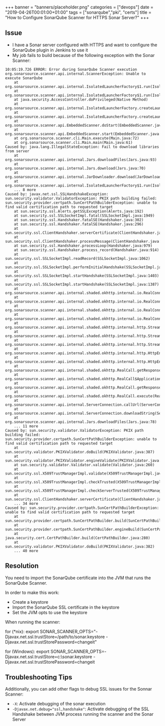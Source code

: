 +++
banner = "banners/placeholder.png"
categories = ["devops"]
date = "2019-04-26T00:01:00+01:00"
tags = ["sonarqube","pki", "certs"]
title = "How to Configure SonarQube Scanner for HTTPS Sonar Server?"
+++

## Issue
* I have a Sonar server configured with HTTPS and want to configure the SonarQube plugin in Jenkins to use it
* My job fails to build because of the following exception with the Sonar Scanner:

```
10:05:19.726 ERROR: Error during SonarQube Scanner execution
org.sonarsource.scanner.api.internal.ScannerException: Unable to execute SonarQube
	at org.sonarsource.scanner.api.internal.IsolatedLauncherFactory$1.run(IsolatedLauncherFactory.java:84)
	at org.sonarsource.scanner.api.internal.IsolatedLauncherFactory$1.run(IsolatedLauncherFactory.java:71)
	at java.security.AccessController.doPrivileged(Native Method)
	at org.sonarsource.scanner.api.internal.IsolatedLauncherFactory.createLauncher(IsolatedLauncherFactory.java:71)
	at org.sonarsource.scanner.api.internal.IsolatedLauncherFactory.createLauncher(IsolatedLauncherFactory.java:67)
	at org.sonarsource.scanner.api.EmbeddedScanner.doStart(EmbeddedScanner.java:218)
	at org.sonarsource.scanner.api.EmbeddedScanner.start(EmbeddedScanner.java:156)
	at org.sonarsource.scanner.cli.Main.execute(Main.java:72)
	at org.sonarsource.scanner.cli.Main.main(Main.java:61)
Caused by: java.lang.IllegalStateException: Fail to download libraries from server
	at org.sonarsource.scanner.api.internal.Jars.downloadFiles(Jars.java:93)
	at org.sonarsource.scanner.api.internal.Jars.download(Jars.java:70)
	at org.sonarsource.scanner.api.internal.JarDownloader.download(JarDownloader.java:39)
	at org.sonarsource.scanner.api.internal.IsolatedLauncherFactory$1.run(IsolatedLauncherFactory.java:75)
	... 8 more
Caused by: javax.net.ssl.SSLHandshakeException: sun.security.validator.ValidatorException: PKIX path building failed: sun.security.provider.certpath.SunCertPathBuilderException: unable to find valid certification path to requested target
	at sun.security.ssl.Alerts.getSSLException(Alerts.java:192)
	at sun.security.ssl.SSLSocketImpl.fatal(SSLSocketImpl.java:1949)
	at sun.security.ssl.Handshaker.fatalSE(Handshaker.java:302)
	at sun.security.ssl.Handshaker.fatalSE(Handshaker.java:296)
	at sun.security.ssl.ClientHandshaker.serverCertificate(ClientHandshaker.java:1509)
	at sun.security.ssl.ClientHandshaker.processMessage(ClientHandshaker.java:216)
	at sun.security.ssl.Handshaker.processLoop(Handshaker.java:979)
	at sun.security.ssl.Handshaker.process_record(Handshaker.java:914)
	at sun.security.ssl.SSLSocketImpl.readRecord(SSLSocketImpl.java:1062)
	at sun.security.ssl.SSLSocketImpl.performInitialHandshake(SSLSocketImpl.java:1375)
	at sun.security.ssl.SSLSocketImpl.startHandshake(SSLSocketImpl.java:1403)
	at sun.security.ssl.SSLSocketImpl.startHandshake(SSLSocketImpl.java:1387)
	at org.sonarsource.scanner.api.internal.shaded.okhttp.internal.io.RealConnection.connectTls(RealConnection.java:239)
	at org.sonarsource.scanner.api.internal.shaded.okhttp.internal.io.RealConnection.establishProtocol(RealConnection.java:196)
	at org.sonarsource.scanner.api.internal.shaded.okhttp.internal.io.RealConnection.buildConnection(RealConnection.java:171)
	at org.sonarsource.scanner.api.internal.shaded.okhttp.internal.io.RealConnection.connect(RealConnection.java:111)
	at org.sonarsource.scanner.api.internal.shaded.okhttp.internal.http.StreamAllocation.findConnection(StreamAllocation.java:187)
	at org.sonarsource.scanner.api.internal.shaded.okhttp.internal.http.StreamAllocation.findHealthyConnection(StreamAllocation.java:123)
	at org.sonarsource.scanner.api.internal.shaded.okhttp.internal.http.StreamAllocation.newStream(StreamAllocation.java:93)
	at org.sonarsource.scanner.api.internal.shaded.okhttp.internal.http.HttpEngine.connect(HttpEngine.java:296)
	at org.sonarsource.scanner.api.internal.shaded.okhttp.internal.http.HttpEngine.sendRequest(HttpEngine.java:248)
	at org.sonarsource.scanner.api.internal.shaded.okhttp.RealCall.getResponse(RealCall.java:243)
	at org.sonarsource.scanner.api.internal.shaded.okhttp.RealCall$ApplicationInterceptorChain.proceed(RealCall.java:201)
	at org.sonarsource.scanner.api.internal.shaded.okhttp.RealCall.getResponseWithInterceptorChain(RealCall.java:163)
	at org.sonarsource.scanner.api.internal.shaded.okhttp.RealCall.execute(RealCall.java:57)
	at org.sonarsource.scanner.api.internal.ServerConnection.callUrl(ServerConnection.java:113)
	at org.sonarsource.scanner.api.internal.ServerConnection.downloadString(ServerConnection.java:98)
	at org.sonarsource.scanner.api.internal.Jars.downloadFiles(Jars.java:78)
	... 11 more
Caused by: sun.security.validator.ValidatorException: PKIX path building failed: sun.security.provider.certpath.SunCertPathBuilderException: unable to find valid certification path to requested target
	at sun.security.validator.PKIXValidator.doBuild(PKIXValidator.java:387)
	at sun.security.validator.PKIXValidator.engineValidate(PKIXValidator.java:292)
	at sun.security.validator.Validator.validate(Validator.java:260)
	at sun.security.ssl.X509TrustManagerImpl.validate(X509TrustManagerImpl.java:324)
	at sun.security.ssl.X509TrustManagerImpl.checkTrusted(X509TrustManagerImpl.java:229)
	at sun.security.ssl.X509TrustManagerImpl.checkServerTrusted(X509TrustManagerImpl.java:124)
	at sun.security.ssl.ClientHandshaker.serverCertificate(ClientHandshaker.java:1491)
	... 34 more
Caused by: sun.security.provider.certpath.SunCertPathBuilderException: unable to find valid certification path to requested target
	at sun.security.provider.certpath.SunCertPathBuilder.build(SunCertPathBuilder.java:146)
	at sun.security.provider.certpath.SunCertPathBuilder.engineBuild(SunCertPathBuilder.java:131)
	at java.security.cert.CertPathBuilder.build(CertPathBuilder.java:280)
	at sun.security.validator.PKIXValidator.doBuild(PKIXValidator.java:382)
	... 40 more
```


## Resolution
You need to import the SonarQube certificate into the JVM that runs the SonarQube Scanner.

In order to make this work:

* Create a keystore
* Import the SonarQube SSL certificate in the keystore
* Set the JVM opts to use the keystore

When running the scanner:

for (*nix):
    export SONAR_SCANNER_OPTS="-Djavax.net.ssl.trustStore=/path/to/sonar.keystore -Djavax.net.ssl.trustStorePassword=changeit"

for (Windows):
    export SONAR_SCANNER_OPTS=-Djavax.net.ssl.trustStore=c:\sonar.keystore -Djavax.net.ssl.trustStorePassword=changeit


## Troubleshooting Tips
Additionally, you can add other flags to debug SSL issues for the Sonnar Scanner:

* `-X`: Activate debugging of the sonar execution
* `-Djavax.net.debug="ssl,handshake"`: Activate debugging of the SSL Handshake between JVM process running the scanner and the Sonar Server
